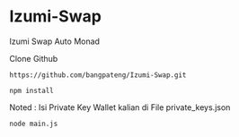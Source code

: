 # Izumi-Swap
Izumi Swap Auto Monad

Clone Github

```
https://github.com/bangpateng/Izumi-Swap.git
```

```
npm install
```

Noted : Isi Private Key Wallet kalian di File private_keys.json

```
node main.js
```
